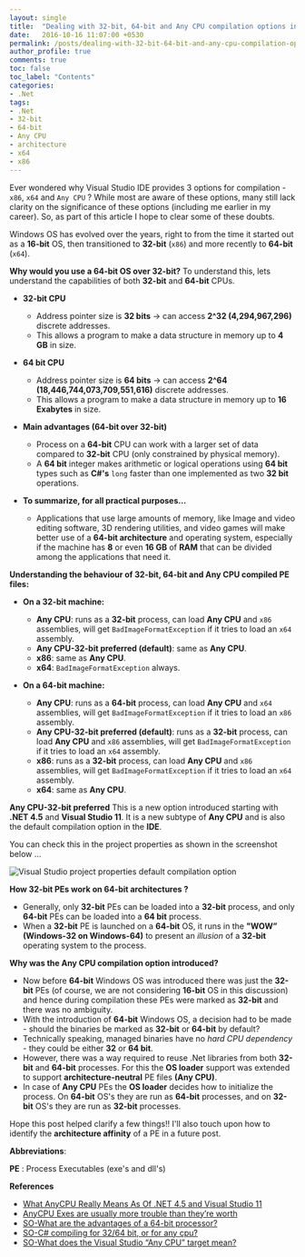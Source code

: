 ```yaml
---
layout: single
title:  "Dealing with 32-bit, 64-bit and Any CPU compilation options in .Net"
date:   2016-10-16 11:07:00 +0530
permalink: /posts/dealing-with-32-bit-64-bit-and-any-cpu-compilation-options-in-net/
author_profile: true
comments: true
toc: false
toc_label: "Contents"
categories: 
- .Net
tags:
- .Net
- 32-bit
- 64-bit
- Any CPU
- architecture
- x64
- x86
---
```


Ever wondered why Visual Studio IDE provides 3 options for compilation - `x86`, `x64` and `Any CPU` ?
While most are aware of these options, many still lack clarity on the significance of these options (including me earlier in my career). So, as part of this article I hope to clear some of these doubts.

Windows OS has evolved over the years, right to from the time it started out as a **16-bit** OS, then transitioned to **32-bit** (`x86`) and more recently to **64-bit** (`x64`).

**Why would you use a 64-bit OS over 32-bit?**
To understand this, lets understand the capabilities of both **32-bit** and **64-bit** CPUs.

* **32-bit CPU**
	* Address pointer size is **32 bits** -> can access **2^32 (4,294,967,296)** discrete addresses.
	* This allows a program to make a data structure in memory up to **4 GB** in size.

* **64 bit CPU** 
	* Address pointer size is **64 bits** -> can access **2^64 (18,446,744,073,709,551,616)** discrete addresses.
	* This allows a program to make a data structure in memory up to **16 Exabytes** in size.

* **Main advantages (64-bit over 32-bit)**
	* Process on a **64-bit** CPU can work with a larger set of data compared to **32-bit** CPU (only constrained by physical memory).
	* A **64 bit** integer makes arithmetic or logical operations using **64 bit** types such as **C#'s** `long` faster than one implemented as two **32 bit** operations. 

* **To summarize, for all practical purposes...**
	* Applications that use large amounts of memory, like Image and video editing software, 3D rendering utilities, and video games will make better use of a **64-bit architecture** and operating system, especially if the machine has **8** or even **16 GB** of **RAM** that can be divided among the applications that need it.


**Understanding the behaviour of 32-bit, 64-bit and Any CPU compiled PE files:**  
 
  * **On a 32-bit machine:**  
	* **Any CPU**: runs as a **32-bit** process, can load **Any CPU** and `x86` assemblies, will get `BadImageFormatException` if it tries to load an `x64` assembly.
	* **Any CPU-32-bit preferred (default)**: same as **Any CPU**.
	* **x86**: same as **Any CPU**.
	* **x64**: `BadImageFormatException` always.

  * **On a 64-bit machine:**  
	* **Any CPU**: runs as a **64-bit** process, can load **Any CPU** and `x64` assemblies, will get `BadImageFormatException` if it tries to load an `x86` assembly.
	* **Any CPU-32-bit preferred (default)**: runs as a **32-bit** process, can load **Any CPU** and `x86` assemblies, will get `BadImageFormatException` if it tries to load an `x64` assembly.
	* **x86**: runs as a **32-bit** process, can load **Any CPU** and `x86` assemblies, will get `BadImageFormatException` if it tries to load an `x64` assembly.
	* **x64**: same as **Any CPU**.

**Any CPU-32-bit preferred**
This is a new option introduced starting with **.NET 4.5** and **Visual Studio 11**. It is a new subtype of **Any CPU** and is also the default compilation option in the **IDE**.

You can check this in the project properties as shown in the screenshot below ...

![Visual Studio project properties default compilation option]({{site.url}}/assets/images/blogs/AnyCPU32bitpreferred.jpg)

**How 32-bit PEs work on 64-bit architectures ?**  

  * Generally, only **32-bit** PEs can be loaded into a **32-bit** process, and only **64-bit** PEs can be loaded into a **64 bit** process.  
  * When a **32-bit** PE is launched on a **64-bit** OS, it runs in the **"WOW”** **(Windows-32 on Windows-64)** to present an *illusion* of a **32-bit** operating system to the process.  

**Why was the Any CPU compilation option introduced?**  

  * Now before **64-bit** Windows OS was introduced there was just the **32-bit** PEs (of course, we are not considering **16-bit** OS in this discussion) and hence during compilation these PEs were marked as **32-bit** and there was no ambiguity.  
  * With the introduction of **64-bit** Windows OS, a decision had to be made - should the binaries be marked as **32-bit** or **64-bit** by default?  
  * Technically speaking, managed binaries have no *hard CPU dependency* - they could be either **32** or **64 bit**.
  * However, there was a way required to reuse .Net libraries from both **32-bit** and **64-bit** processes. For this the **OS loader** support was extended to support **architecture-neutral** PE files **(Any CPU)**.  
  * In case of **Any CPU** PEs the **OS loader** decides how to initialize the process. On **64-bit** OS's they are run as **64-bit** processes, and on **32-bit** OS's they are run as **32-bit** processes.


Hope this post helped clarify a few things!!
I'll also touch upon how to identify the **architecture affinity** of a PE in a future post.


**Abbreviations**:

  **PE** : Process Executables (exe's and dll's)

**References**  

  * [What AnyCPU Really Means As Of .NET 4.5 and Visual Studio 11](http://blogs.microsoft.co.il/sasha/2012/04/04/what-anycpu-really-means-as-of-net-45-and-visual-studio-11/)
  * [AnyCPU Exes are usually more trouble than they’re worth](https://blogs.msdn.microsoft.com/rmbyers/2009/06/09/anycpu-exes-are-usually-more-trouble-than-theyre-worth/)
  * [SO-What are the advantages of a 64-bit processor?](http://stackoverflow.com/questions/607322/what-are-the-advantages-of-a-64-bit-processor)
  * [SO-C# compiling for 32/64 bit, or for any cpu?](http://stackoverflow.com/questions/5229768/c-sharp-compiling-for-32-64-bit-or-for-any-cpu)
  * [SO-What does the Visual Studio “Any CPU” target mean?](http://stackoverflow.com/questions/516730/what-does-the-visual-studio-any-cpu-target-mean)